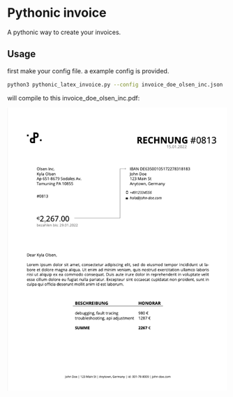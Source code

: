# Pythonic invoice

A pythonic way to create your invoices.


## Usage
first make your config file. a example config is provided.

```sh
python3 pythonic_latex_invoice.py --config invoice_doe_olsen_inc.json
```
will compile to this invoice_doe_olsen_inc.pdf:

![alt text](https://github.com/phpanhey/pythonic_latex_invoice/blob/master/src/img/invoice_example.png?raw=true)